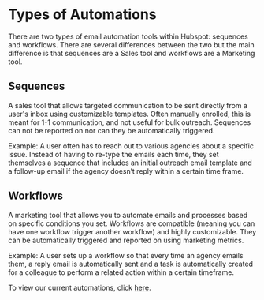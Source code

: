 # Types of Automations

There are two types of email automation tools within Hubspot: sequences and workflows. There are several differences between the two but the main difference is that sequences are a Sales tool and workflows are a Marketing tool. 

## Sequences ##
A sales tool that allows targeted communication to be sent directly from a user's inbox using customizable templates. Often manually enrolled, this is meant for 1-1 communication, and not useful for bulk outreach. Sequences can not be
reported on nor can they be automatically triggered.

Example: A user often has to reach out to various agencies about a specific issue. Instead of having to re-type the emails each time, they set themselves a sequence that includes an initial outreach email template and a follow-up email if the agency doesn’t reply within a certain time frame.

## Workflows ##
A marketing tool that allows you to automate emails and processes based on specific conditions you set.  Workflows are compatible (meaning you can have one workflow trigger another workflow) and highly customizable. They can be automatically triggered and reported on using marketing metrics. 

Example: A user sets up a workflow so that every time an agency emails them, a reply email is automatically sent and a task is automatically created for a colleague to perform a related action within a certain timeframe. 

To view our current automations, click [here](https://app.hubspot.com/workflows/5519226/view/default). 
